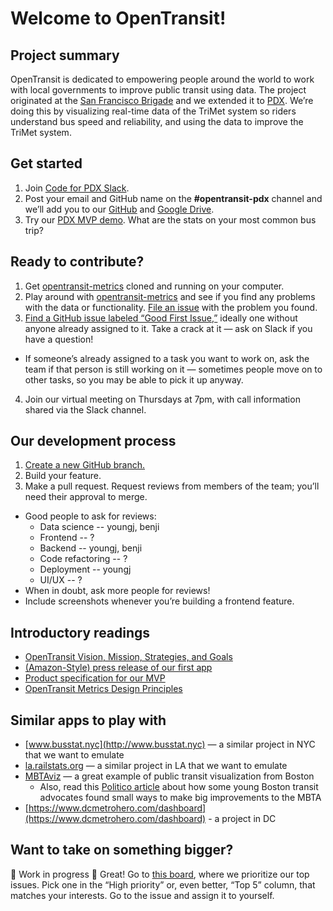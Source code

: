 # Welcome to OpenTransit!

## Project summary

OpenTransit is dedicated to empowering people around the world to work with local governments to improve public transit using data. The project originated at the [San Francisco Brigade](https://muni.opentransit.city/) and we extended it to [PDX](http://opentransit-youngj.herokuapp.com/). We’re doing this by visualizing real-time data of the TriMet system so riders understand bus speed and reliability, and using the data to improve the TriMet system.

## Get started

1. Join [Code for PDX Slack](http://www.codeforpdx.org/welcome).
2. Post your email and GitHub name on the **#opentransit-pdx** channel and we’ll add you to our [GitHub](https://github.com/codeforpdx/opentransit-metrics) and [Google Drive](https://drive.google.com/drive/folders/10usf0ddMH1Z8Q06ZsHqacKROm3xZ4NZe?usp=sharing).
3. Try our [PDX MVP demo](http://opentransit-youngj.herokuapp.com/). What are the stats on your most common bus trip?

## Ready to contribute?

1. Get [opentransit-metrics](https://github.com/codeforpdx/opentransit-metrics) cloned and running on your computer.
2. Play around with [opentransit-metrics](https://github.com/codeforpdx/opentransit-metrics) and see if you find any problems with the data or functionality. [File an issue](https://github.com/codeforpdx/opentransit-metrics/issues) with the problem you found.
3. [Find a GitHub issue labeled “Good First Issue,”](https://github.com/codeforpdx/opentransit-metrics/labels/Good%20First%20Issue) ideally one without anyone already assigned to it. Take a crack at it — ask on Slack if you have a question!

- If someone’s already assigned to a task you want to work on, ask the team if that person is still working on it — sometimes people move on to other tasks, so you may be able to pick it up anyway.

4. Join our virtual meeting on Thursdays at 7pm, with call information shared via the Slack channel.

## Our development process

1. [Create a new GitHub branch.](https://github.com/codeforpdx/opentransit-metrics)
2. Build your feature.
3. Make a pull request. Request reviews from members of the team; you’ll need their approval to merge.

- Good people to ask for reviews:
  - Data science -- youngj, benji
  - Frontend -- ?
  - Backend -- youngj, benji
  - Code refactoring -- ?
  - Deployment -- youngj
  - UI/UX -- ?
- When in doubt, ask more people for reviews!
- Include screenshots whenever you’re building a frontend feature.

## Introductory readings

- [OpenTransit Vision, Mission, Strategies, and Goals](https://docs.google.com/document/d/1Ch1RvSSxlmOMLQfvgyd2ipuXOiRh5YpB4fQMgtVI-EQ/edit)
- [(Amazon-Style) press release of our first app](https://docs.google.com/document/d/10Sfw6ASFVpMMewSzZVZglEtvpyRwS9f_Dqpehk7Ilsk/edit#heading=h.az7fpa4ze61n)
- [Product specification for our MVP](https://docs.google.com/document/d/1E6rPTom6rkc9QKQCriGeYL2Aqoo4dan6eCNMxYMENyI/edit#heading=h.8afsoeezzewv)
- [OpenTransit Metrics Design Principles](https://docs.google.com/document/d/19soN0I69lygHuQbKbWlx7OKgHOek38MU2eMS0y3rH1s/edit)

## Similar apps to play with

- [www.busstat.nyc](http://www.busstat.nyc) — a similar project in NYC that we want to emulate
- [la.railstats.org](https://la.railstats.org/) — a similar project in LA that we want to emulate
- [MBTAviz](http://mbtaviz.github.io/) — a great example of public transit visualization from Boston
  - Also, read this [Politico article](https://www.politico.com/magazine/story/2018/10/25/what-works-boston-transit-221839) about how some young Boston transit advocates found small ways to make big improvements to the MBTA
- [https://www.dcmetrohero.com/dashboard](https://www.dcmetrohero.com/dashboard) - a project in DC

## Want to take on something bigger?

🚧 Work in progress 🚧
Great! Go to [this board](https://github.com/codeforpdx/opentransit-metrics/projects), where we prioritize our top issues. Pick one in the “High priority” or, even better, “Top 5” column, that matches your interests. Go to the issue and assign it to yourself.
